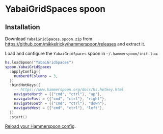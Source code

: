# YabaiGridSpaces spoon

## Installation

Download `YabaiGridSpaces.spoon.zip` from <https://github.com/mikkelricky/hammerspoon/releases> and extract it.

Load and configure the `YabaiGridSpaces` spoon in `~/.hammerspoon/init.lua`:

``` lua
hs.loadSpoon("YabaiGridSpaces")
spoon.YabaiGridSpaces
  :applyConfig({
    numberOfColumns = 3,
  })
  :bindHotKeys({
    -- https://www.hammerspoon.org/docs/hs.hotkey.html
    navigateNorth = {{"cmd", "ctrl"}, "up"},
    navigateEast = {{"cmd", "ctrl"}, "right"},
    navigateSouth = {{"cmd", "ctrl"}, "down"},
    navigateWest = {{"cmd", "ctrl"}, "left"},
  })
  :start()
```

[Reload your Hammerspoon config](https://www.hammerspoon.org/go/#simplereload).
